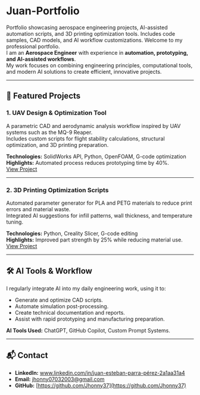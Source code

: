 # Juan-Portfolio
Portfolio showcasing aerospace engineering projects, AI-assisted automation scripts, and 3D printing optimization tools. Includes code samples, CAD models, and AI workflow customizations.
Welcome to my professional portfolio.  
I am an **Aerospace Engineer** with experience in **automation, prototyping, and AI-assisted workflows**.  
My work focuses on combining engineering principles, computational tools, and modern AI solutions to create efficient, innovative projects.

---

## 📂 Featured Projects

### 1. UAV Design & Optimization Tool
A parametric CAD and aerodynamic analysis workflow inspired by UAV systems such as the MQ-9 Reaper.  
Includes custom scripts for flight stability calculations, structural optimization, and 3D printing preparation.  

**Technologies:** SolidWorks API, Python, OpenFOAM, G-code optimization  
**Highlights:** Automated process reduces prototyping time by 40%.  
[View Project](https://github.com/Jhonny37/Juan-Portfolio/tree/main/UAV-Design)

---


### 2. 3D Printing Optimization Scripts
Automated parameter generator for PLA and PETG materials to reduce print errors and material waste.  
Integrated AI suggestions for infill patterns, wall thickness, and temperature tuning.

**Technologies:** Python, Creality Slicer, G-code editing  
**Highlights:** Improved part strength by 25% while reducing material use.  
[View Project](#)  

---

## 🛠 AI Tools & Workflow
I regularly integrate AI into my daily engineering work, using it to:
- Generate and optimize CAD scripts.
- Automate simulation post-processing.
- Create technical documentation and reports.
- Assist with rapid prototyping and manufacturing preparation.

**AI Tools Used:** ChatGPT, GitHub Copilot, Custom Prompt Systems.

---

## 📬 Contact
- **LinkedIn:** www.linkedin.com/in/juan-esteban-parra-pérez-2a1aa31a4
- **Email:** jhonny07032003@gmail.com
- **GitHub:** [https://github.com/Jhonny37](https://github.com/Jhonny37)
